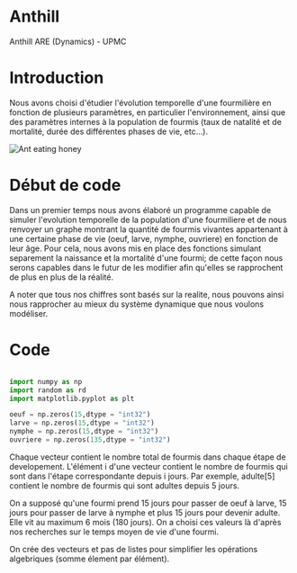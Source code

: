 # Anthill
Anthill ARE (Dynamics) - UPMC

# Introduction

Nous avons choisi d'étudier l'évolution temporelle d'une fourmilière en fonction de plusieurs paramètres, en particulier l'environnement, ainsi que des paramètres internes à la population de fourmis (taux de natalité et de mortalité, durée des différentes phases de vie, etc...).

![Ant eating honey](http://orig15.deviantart.net/6ad2/f/2008/151/3/f/3f3b98c589d2917a80716c8ffb76982f.jpg)

# Début de code

Dans un premier temps nous avons élaboré un programme capable de simuler l'evolution temporelle de la population d'une fourmiliere et de nous renvoyer un graphe montrant la quantité de fourmis vivantes appartenant à une certaine phase de vie (oeuf, larve, nymphe, ouvriere) en fonction de leur âge. Pour cela, nous avons mis en place des fonctions simulant separement la naissance et la mortalité d'une fourmi; de cette façon nous serons capables dans le futur de les modifier afin qu'elles se rapprochent de plus en plus de la réalité.

A noter que tous nos chiffres sont basés sur la realite, nous pouvons ainsi nous rapprocher au mieux du système dynamique que nous voulons modéliser.

# Code
```Python

import numpy as np
import random as rd
import matplotlib.pyplot as plt

oeuf = np.zeros(15,dtype = "int32")
larve = np.zeros(15,dtype = "int32")
nymphe = np.zeros(15,dtype = "int32")
ouvriere = np.zeros(135,dtype = "int32")

```
Chaque vecteur contient le nombre total de fourmis dans chaque étape de developement.
L'élément i d'une vecteur contient le nombre de fourmis qui sont dans l'étape correspondante 
depuis i jours. Par exemple, adulte[5] contient le nombre de fourmis qui sont adultes depuis 5 jours.

On a supposé qu'une fourmi prend 15 jours pour passer de oeuf à larve, 15 jours pour passer
de larve à nymphe et plus 15 jours pour devenir adulte. Elle vit au maximum 6 mois (180 jours). 
On a choisi ces valeurs là d'après nos recherches sur le temps moyen de vie d'une fourmi.

On crée des vecteurs et pas de listes pour simplifier les opérations algebriques (somme élement
par élément).

